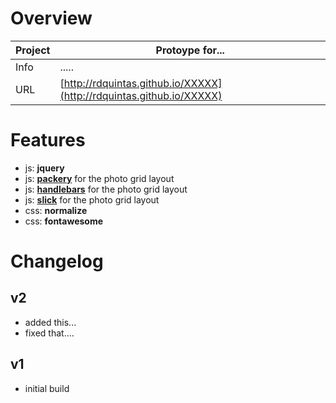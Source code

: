 # Overview

Project | Protoype for...
--- | ---
Info | .....
URL | [http://rdquintas.github.io/XXXXX](http://rdquintas.github.io/XXXXX)

# Features
- js: **jquery**
- js: [**packery**](http://xxxxxxx) for the photo grid layout
- js: [**handlebars**](http://xxxxxxx) for the photo grid layout
- js: [**slick**](http://xxxxxxx) for the photo grid layout
- css: **normalize**
- css: **fontawesome**



# Changelog
## v2
- added this...
- fixed that....

## v1
- initial build